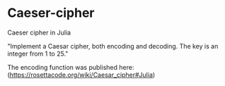 # Caeser-cipher
Caeser cipher in Julia

"Implement a Caesar cipher, both encoding and decoding.
The key is an integer from 1 to 25."

The encoding function was published here: (https://rosettacode.org/wiki/Caesar_cipher#Julia)
